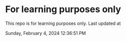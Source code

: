 # For learning purposes only
This repo is for learning purposes only.
Last updated at

Sunday, February 4, 2024 12:36:51 PM

